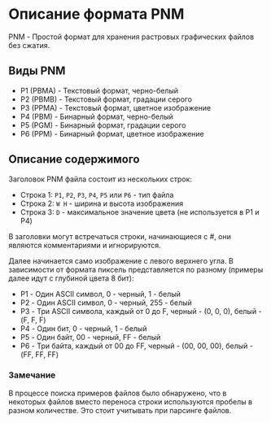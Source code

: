 # Описание формата PNM

PNM - Простой формат для хранения растровых графических файлов без сжатия.

## Виды PNM

* P1 (PBMA) - Текстовый формат, черно-белый
* P2 (PBMB) - Текстовый формат, градации серого
* P3 (PPMA) - Текстовый формат, цветное изображение
* P4 (PBM) - Бинарный формат, черно-белый
* P5 (PGM) - Бинарный формат, градации серого
* P6 (PPM) - Бинарный формат, цветное изображение

## Описание содержимого

Заголовок PNM файла состоит из нескольких строк:

* Строка 1: `P1`, `P2`, `P3`, `P4`, `P5` или `P6` - тип файла
* Строка 2: `W H` - ширина и высота изображения
* Строка 3: `D` - максимальное значение цвета (не используется в P1 и P4)

В заголовки могут встречаться строки, начинающиеся с #, они являются комментариями и игнорируются.

Далее начинается само изображение с левого верхнего угла. В зависимости от формата пиксель представляется по разному (примеры далее идут с глубиной цвета 8 бит):

* P1 - Один ASCII символ, 0 - черный, 1 - белый
* P2 - Один ASCII символ, 0 - черный, 255 - белый
* P3 - Три ASCII символа, каждый от 0 до F, черный - (0, 0, 0), белый - (F, F, F)
* P4 - Один бит, 0 - черный, 1 - белый
* P5 - Один байт, 00 - черный, FF - белый
* P6 - Три байта, каждый от 00 до FF, черный - (00, 00, 00), белый - (FF, FF, FF)

### Замечание

В процессе поиска примеров файлов было обнаружено, что в некоторых файлов вместо переноса строки используются пробелы в разном количестве. Это стоит учитывать при парсинге файлов.